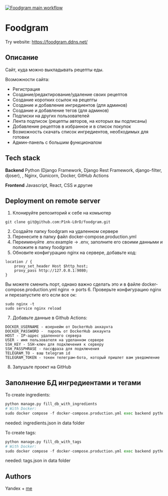 [![Foodgram main workflow](https://github.com/github/docs/actions/workflows/main.yml/badge.svg)](https://github.com/P1nk-L0rD/foodgram/actions/workflows/main.yml)

# Foodgram

Try website: https://foodgram.ddns.net/

## Описание

Сайт, куда можно выкладывать рецепты еды.

Возможности сайта:

* Регистрация
* Создание/редактирование/удаление своих рецептов
* Создание коротких ссылок на рецепты
* Создание и добавление ингредиентов (для админов)
* Создание и добавление тегов (для админов)
* Подписки на других пользователей
* Лента подписок (рецепты авторов, на которых вы подписаны)
* Добавление рецептов в избранное и в список покупок
* Возможность скачать список ингредиентов, необходимых для готовки
* Админ-панель с большим функционалом

## Tech stack

**Backend**
Python (Django Framework, Django Rest Framework, django-filter, djoser), , Nginx, Gunicorn, Docker, GitHub Actions

**Frontend**
Javascript, React, CSS и другие

## Deployment on remote server

1. Клонируйте репозиторий к себе на комьютер
```
git clone git@github.com:P1nk-L0rD/foodgram.git
```
2. Создайте папку foodgram на удаленном сервере
3. Перенесите в папку файл docker-compose.production.yml
4. Переименуйте .env.example -> .env, заполните его своими данными и положите в папку foodgram
5. Обновите конфигурацию nginx на сервере, добавьте код:
```
location / {
    proxy_set_header Host $http_host;
    proxy_pass http://127.0.0.1:9080;
}
```
Вы можете сменить порт, однако важно сделать это и в файле docker-compose.production.yml nginx -> ports
6. Проверьте конфигурацию nginx и перезапустите его если все ок:
```
sudo nginx -t
sudo service nginx reload
```
7. Добавьте данные в Github Actions:
```
DOCKER_USERNAME - юзернейм от DockerHub аккаунта
DOCKER_PASSWORD -  пароль от DockerHub аккаунта
HOST - IP-адрес удаленного сервера
USER - имя пользователя на уделанном сервере
SSH_KEY - SSH-ключ для подключения к серверу
SSH_PASSPHRASE - пассфраза для подключения
TELEGRAM_TO - ваш telegram id
TELEGRAM_TOKEN - токен телеграм-бота, который пришлет вам уведомление
```

8. Запушьте проект на GitHub

## Заполнение БД ингредиентами и тегами

To create ingredients:

```python
python manage.py fill_db_with_ingredients
# With Docker:
sudo docker compose -f docker-compose.production.yml exec backend python manage.py fill_db_with_ingredients
```

needed: ingredients.json in data folder

To create tags:

```python
python manage.py fill_db_with_tags
# With Docker:
sudo docker compose -f docker-compose.production.yml exec backend python manage.py fill_db_with_tags
```

needed: tags.json in data folder

## Authors

Yandex + [me](https://github.com/P1nk-L0rD)